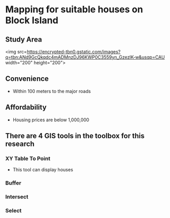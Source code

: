 # Mapping for suitable houses on Block Island

## Study Area
<img src=https://encrypted-tbn0.gstatic.com/images?q=tbn:ANd9GcQkqdc4mADMnzDJ96KWP0C3559yn_GzezlK-w&usqp=CAU width="200" height="200">

## Convenience
- Within 100 meters to the major roads
## Affordability
- Housing prices are below 1,000,000
## There are 4 GIS tools in the toolbox for this research

### XY Table To Point

- This tool can display houses 

### Buffer


### Intersect


### Select
